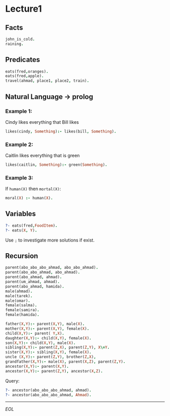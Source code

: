 # Lecture1


## Facts

```prolog
john_is_cold.
raining.
```

## Predicates

```prolog
eats(fred,oranges).
eats(fred,apple).
travel(ahmad, place1, place2, train).
```

## Natural Language -> prolog

### Example 1:

Cindy likes everything that Bill likes

```prolog
likes(cindy, Something):- likes(bill, Something).
```

### Example 2:

Caitlin likes everything that is green

```prolog
likes(caitlin, Something):- green(Something).
```

### Example 3:

If `human(X)` then `mortal(X)`:

```prolog
moral(X) :- human(X).
```

## Variables

```prolog
?- eats(fred,FoodItem). 
?- eats(X, Y).
```

Use `;` to investigate more solutions if exist.

## Recursion

```prolog
parent(abo_abo_abo_ahmad, abo_abo_ahmad).
parent(abo_abo_ahmad, abo_ahmad).
parent(abo_ahmad, ahmad).
parent(um_ahmad, ahmad).
parent(abo_ahmad, hamida).
male(ahmad).
male(tarek).
male(omar).
female(salma).
female(samira).
female(hamida).

father(X,Y):- parent(X,Y), male(X).
mother(X,Y):- parent(X,Y), female(X).
child(X,Y):- parent( Y,X).
daughter(X,Y):- child(X,Y), female(X).
son(X,Y):- child(X,Y), male(X).
sibling(X,Y):- parent(Z,X), parent(Z,Y), X\=Y.
sister(X,Y):- sibling(X,Y), female(X).
uncle (X,Y):- parent(Z,Y), brother(Z,X),
grandfather(X,Y):- male(X), parent(X,Z), parent(Z,Y).
ancestor(X,Y):- parent(X,Y).
ancestor(X,Y):- parent(Z,Y), ancestor(X,Z).
```
Query:

```prolog
?- ancestor(abo_abo_abo_ahmad, ahmad).
?- ancestor(abo_abo_abo_ahmad, Ahmad).
```

__________
*EOL*